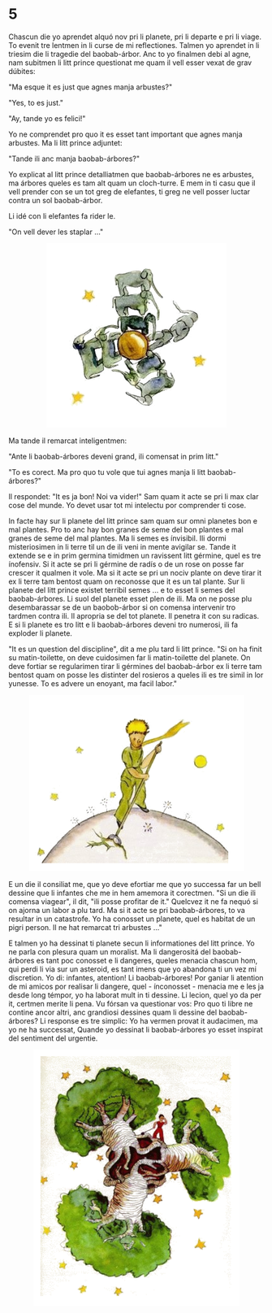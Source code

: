 # 5

Chascun die yo aprendet alquó nov pri li planete, pri li departe e pri li viage. To evenit tre lentmen
in li curse de mi reflectiones. Talmen yo aprendet in li triesim die li tragedie del baobab-árbor. Anc
to yo finalmen debi al agne, nam subitmen li litt prince questionat me quam il vell esser vexat de
grav dúbites:

"Ma esque it es just que agnes manja arbustes?"

"Yes, to es just."

"Ay, tande yo es felici!"

Yo ne comprendet pro quo it es esset tant important que agnes manja arbustes. Ma li litt prince
adjuntet:

"Tande ili anc manja baobab-árbores?"

Yo explicat al litt prince detalliatmen que baobab-árbores ne es arbustes, ma árbores queles es tam alt quam un cloch-turre. E mem in ti casu que il vell prender con se un tot greg de elefantes, ti greg
ne vell posser luctar contra un sol baobab-árbor.

Li idé con li elefantes fa rider le.

"On vell dever les staplar ..."

<p style="text-align:center;"><img src="img/5-1.png"></p>

Ma tande il remarcat inteligentmen:

"Ante li baobab-árbores deveni grand, ili comensat in prim litt."

"To es corect. Ma pro quo tu vole que tui agnes manja li litt baobab-árbores?"

Il respondet: "It es ja bon! Noi va vider!" Sam quam it acte se pri li max clar cose del munde. Yo
devet usar tot mi intelectu por comprender ti cose.

In facte hay sur li planete del litt prince sam quam sur omni planetes bon e mal plantes. Pro to anc
hay bon granes de seme del bon plantes e mal granes de seme del mal plantes. Ma li semes es
ínvisibil. Ili dormi misteriosimen in li terre til un de ili veni in mente avigilar se. Tande it extende se
e in prim germina timidmen un ravissent litt gérmine, quel es tre ínofensiv. Si it acte se pri li
gérmine de radís o de un rose on posse far crescer it qualmen it vole. Ma si it acte se pri un nociv
plante on deve tirar it ex li terre tam bentost quam on reconosse que it es un tal plante. Sur li planete
del litt prince existet terribil semes ... e to esset li semes del baobab-árbores. Li suol del planete
esset plen de ili. Ma on ne posse plu desembarassar se de un baobob-árbor si on comensa intervenir tro tardmen contra ili. Il apropria se del tot planete. Il penetra it con su radicas. E si li planete es tro
litt e li baobab-árbores deveni tro numerosi, ili fa exploder li planete.

"It es un question del discipline", dit a me plu tard li litt prince. "Si on ha finit su matin-toilette, on
deve cuidosimen far li matin-toilette del planete. On deve fortiar se regularimen tirar li gérmines del
baobab-árbor ex li terre tam bentost quam on posse les distinter del rosieros a queles ili es tre simil
in lor yunesse. To es advere un enoyant, ma facil labor."

<p style="text-align:center;"><img src="img/5-2.png"></p>

E un die il consiliat me, que yo deve efortiar me que yo successa far un bell dessine que li infantes
che me in hem amemora it corectmen. "Si un die ili comensa viagear", il dit, "ili posse profitar de
it." Quelcvez it ne fa nequó si on ajorna un labor a plu tard. Ma si it acte se pri baobab-árbores, to
va resultar in un catastrofe. Yo ha conosset un planete, quel es habitat de un pigri person. Il ne hat
remarcat tri arbustes ..."

E talmen yo ha dessinat ti planete secun li informationes del litt prince. Yo ne parla con plesura
quam un moralist. Ma li dangerositá del baobab-árbores es tant poc conosset e li dangeres, queles
menacia chascun hom, qui perdi li via sur un asteroid, es tant imens que yo abandona ti un vez mi
discretion. Yo di: infantes, atention! Li baobab-árbores! Por ganiar li atention de mi amicos por
realisar li dangere, quel - ínconosset - menacia me e les ja desde long témpor, yo ha laborat mult in
ti dessine. Li lecion, quel yo da per it, certmen merite li pena. Vu fórsan va questionar vos: Pro quo
ti libre ne contine ancor altri, anc grandiosi dessines quam li dessine del baobab-árbores? Li
response es tre simplic: Yo ha vermen provat it audacimen, ma yo ne ha successat, Quande yo
dessinat li baobab-árbores yo esset inspirat del sentiment del urgentie.

<p style="text-align:center;"><img src="img/5-3.png"></p>

